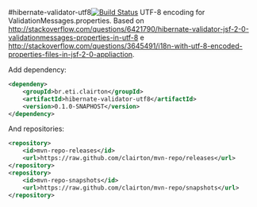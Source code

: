 #hibernate-validator-utf8[![Build Status](https://drone.io/github.com/clairton/hibernate-validator-utf8/status.png)](https://drone.io/github.com/clairton/hibernate-validator-utf8/latest)
UTF-8 encoding for ValidationMessages.properties.
Based on http://stackoverflow.com/questions/6421790/hibernate-validator-jsf-2-0-validationmessages-properties-in-utf-8 e http://stackoverflow.com/questions/3645491/i18n-with-utf-8-encoded-properties-files-in-jsf-2-0-appliaction.

Add dependency:
```xml
<dependeny>
	<groupId>br.eti.clairton</groupId>
	<artifactId>hibernate-validator-utf8</artifactId>
	<version>0.1.0-SNAPHOST</version>
</dependency>
```
And repositories:
```xml
<repository>
	<id>mvn-repo-releases</id>
	<url>https://raw.github.com/clairton/mvn-repo/releases</url>
</repository>
<repository>
	<id>mvn-repo-snapshots</id>
	<url>https://raw.github.com/clairton/mvn-repo/snapshots</url>
</repository>
```